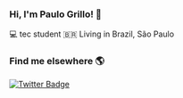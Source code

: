 ### Hi, I'm Paulo Grillo! 👋

💻 tec student
🇧🇷 Living in Brazil, São Paulo

### Find me elsewhere 🌎

[![Twitter Badge](https://img.shields.io/twitter/url?style=social&url=https%3A%2F%2Ftwitter.com%2FPauloGrillo94https://twitter.com/PauloGrillo94)](https://twitter.com/PauloGrillo94)
